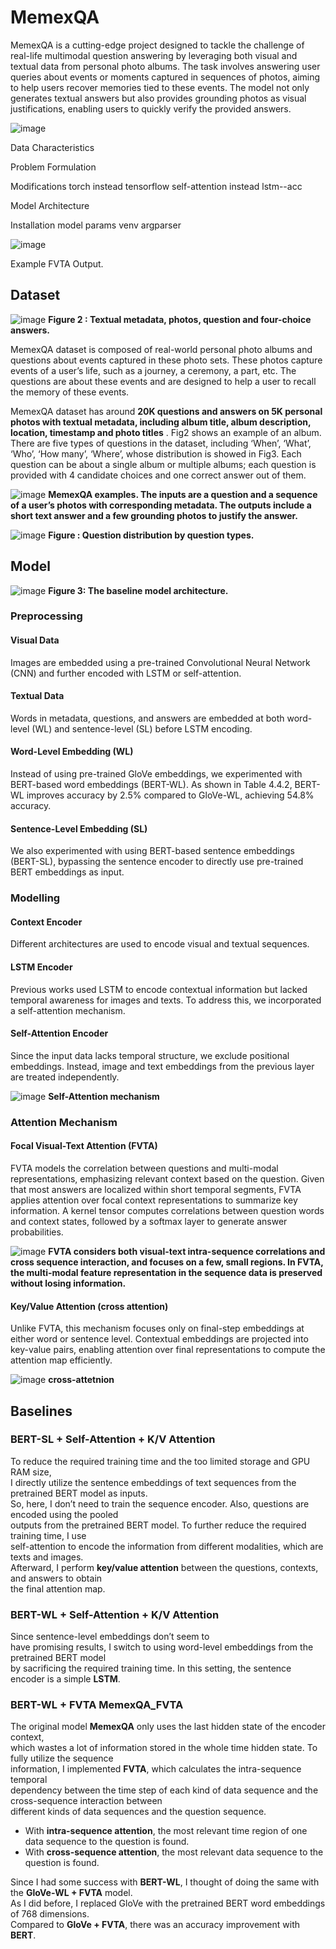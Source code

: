 # MemexQA
MemexQA is a cutting-edge project designed to tackle the challenge of real-life multimodal question answering by leveraging both visual and textual data from personal photo albums. The task involves answering user queries about events or moments captured in sequences of photos, aiming to help users recover memories tied to these events. The model not only generates textual answers but also provides grounding photos as visual justifications, enabling users to quickly verify the provided answers.

![image](https://github.com/user-attachments/assets/b893d703-95bb-4a33-bb7e-586f1c7fb93d)


Data Characteristics

Problem Formulation

Modifications 
torch instead tensorflow
self-attention instead lstm--acc

Model Architecture

Installation
model params
venv
argparser









![image](https://github.com/user-attachments/assets/84ad409d-8205-455a-9def-11d2b7ba32ea)

Example FVTA Output.

 
## Dataset

![image](https://github.com/user-attachments/assets/e440360e-b5ca-4e9c-922c-00ebefbafcd1)
**Figure 2 : Textual metadata, photos, question and four-choice answers.**

MemexQA dataset is composed of real-world personal photo albums and questions about events
captured in these photo sets. These photos capture events of a user’s life, such as a journey, a
ceremony, a part, etc. The questions are about these events and are designed to help a user to recall
the memory of these events.

MemexQA dataset has around **20K questions and answers on 5K personal photos with textual
metadata, including album title, album description, location, timestamp and photo titles** . 
Fig2 shows an example of an album. There are five types of questions in the dataset, including ‘When’, ‘What’,
‘Who’, ‘How many’, ‘Where’, whose distribution is showed in Fig3. Each question can be about a
single album or multiple albums; each question is provided with 4 candidate choices and one correct
answer out of them.

![image](https://github.com/user-attachments/assets/c3dacbce-bff5-4af9-8925-f5aadfa238e4)
**MemexQA examples. The inputs are a question and a sequence
of a user’s photos with corresponding metadata. The outputs include a
short text answer and a few grounding photos to justify the answer.**

![image](https://github.com/user-attachments/assets/b9444dd5-efb8-4b73-b30f-6c238f3b3d99)
**Figure : Question distribution by question types.**

## Model
![image](https://github.com/user-attachments/assets/c7196388-820b-460a-b632-a610f64a6808)
**Figure 3: The baseline model architecture.**

### Preprocessing
#### Visual Data
Images are embedded using a pre-trained Convolutional Neural Network (CNN) and further encoded with LSTM or self-attention.

#### Textual Data
Words in metadata, questions, and answers are embedded at both word-level (WL) and sentence-level (SL) before LSTM encoding.

#### Word-Level Embedding (WL)
Instead of using pre-trained GloVe embeddings, we experimented with BERT-based word embeddings (BERT-WL). As shown in Table 4.4.2, BERT-WL improves accuracy by 2.5% compared to GloVe-WL, achieving 54.8% accuracy.

#### Sentence-Level Embedding (SL)
We also experimented with using BERT-based sentence embeddings (BERT-SL), bypassing the sentence encoder to directly use pre-trained BERT embeddings as input.

### Modelling
#### Context Encoder
Different architectures are used to encode visual and textual sequences.

#### LSTM Encoder
Previous works used LSTM to encode contextual information but lacked temporal awareness for images and texts. To address this, we incorporated a self-attention mechanism.

#### Self-Attention Encoder
Since the input data lacks temporal structure, we exclude positional embeddings. Instead, image and text embeddings from the previous layer are treated independently.

![image](https://miro.medium.com/v2/resize:fit:1400/1*7Jbg-m9UNKXw-Mw_o-9BJQ.gif)
**Self-Attention mechanism**

### Attention Mechanism
#### Focal Visual-Text Attention (FVTA)
FVTA models the correlation between questions and multi-modal representations, emphasizing relevant context based on the question. Given that most answers are localized within short temporal segments, FVTA applies attention over focal context representations to summarize key information. A kernel tensor computes correlations between question words and context states, followed by a softmax layer to generate answer probabilities.

![image](https://github.com/user-attachments/assets/a4e97ef4-d31b-49de-ae33-907668cbc67a)
**FVTA considers both visual-text intra-sequence correlations and cross
sequence interaction, and focuses on a few, small regions. In FVTA, the
multi-modal feature representation in the sequence data is preserved
without losing information.**


#### Key/Value Attention (cross attention)
Unlike FVTA, this mechanism focuses only on final-step embeddings at either word or sentence level. Contextual embeddings are projected into key-value pairs, enabling attention over final representations to compute the attention map efficiently.

![image](https://github.com/user-attachments/assets/a13d7a3a-605e-452d-9d88-ff1b73cb5078)
**cross-attetnion**

## Baselines

### BERT-SL + Self-Attention + K/V Attention  
To reduce the required training time and the too limited storage and GPU RAM size,  
I directly utilize the sentence embeddings of text sequences from the pretrained BERT model as inputs.  
So, here, I don’t need to train the sequence encoder. Also, questions are encoded using the pooled  
outputs from the pretrained BERT model. To further reduce the required training time, I use  
self-attention to encode the information from different modalities, which are texts and images.  
Afterward, I perform **key/value attention** between the questions, contexts, and answers to obtain  
the final attention map.  

### BERT-WL + Self-Attention + K/V Attention  
Since sentence-level embeddings don’t seem to  
have promising results, I switch to using word-level embeddings from the pretrained BERT model  
by sacrificing the required training time. In this setting, the sentence encoder is a simple **LSTM**.  

### BERT-WL + FVTA **MemexQA_FVTA**  
The original model **MemexQA** only uses the last hidden state of the encoder context,  
which wastes a lot of information stored in the whole time hidden state. To fully utilize the sequence  
information, I implemented **FVTA**, which calculates the intra-sequence temporal  
dependency between the time step of each kind of data sequence and the cross-sequence interaction between  
different kinds of data sequences and the question sequence.  

- With **intra-sequence attention**, the most relevant time region of one data sequence to the question is found.  
- With **cross-sequence attention**, the most relevant data sequence to the question is found.  

Since I had some success with **BERT-WL**, I thought of doing the same with the **GloVe-WL + FVTA** model.  
As I did before, I replaced GloVe with the pretrained BERT word embeddings of 768 dimensions.  
Compared to **GloVe + FVTA**, there was an accuracy improvement with **BERT**.

